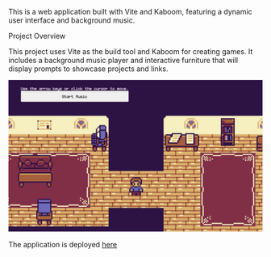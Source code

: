 This is a web application built with Vite and Kaboom, featuring a dynamic user interface and background music.

Project Overview

This project uses Vite as the build tool and Kaboom for creating games. It includes a background music player and interactive furniture that will display prompts to showcase projects and links.

![Demo](public/demo.png)

The application is deployed [here](https://philipzhang.netlify.app/)
